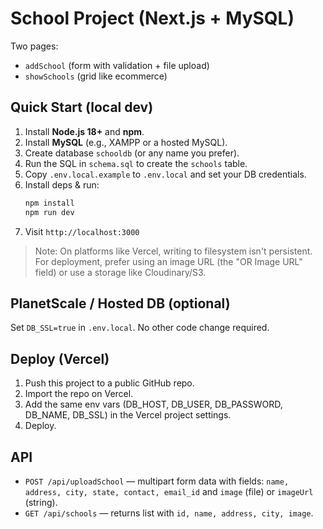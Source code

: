 
# School Project (Next.js + MySQL)

Two pages:
- `addSchool` (form with validation + file upload)
- `showSchools` (grid like ecommerce)

## Quick Start (local dev)

1. Install **Node.js 18+** and **npm**.
2. Install **MySQL** (e.g., XAMPP or a hosted MySQL).
3. Create database `schooldb` (or any name you prefer).
4. Run the SQL in `schema.sql` to create the `schools` table.
5. Copy `.env.local.example` to `.env.local` and set your DB credentials.
6. Install deps & run:
   ```bash
   npm install
   npm run dev
   ```
7. Visit `http://localhost:3000`

> Note: On platforms like Vercel, writing to filesystem isn't persistent. For deployment, prefer using an image URL (the "OR Image URL" field) or use a storage like Cloudinary/S3.

## PlanetScale / Hosted DB (optional)

Set `DB_SSL=true` in `.env.local`. No other code change required.

## Deploy (Vercel)

1. Push this project to a public GitHub repo.
2. Import the repo on Vercel.
3. Add the same env vars (DB_HOST, DB_USER, DB_PASSWORD, DB_NAME, DB_SSL) in the Vercel project settings.
4. Deploy.

## API

- `POST /api/uploadSchool` — multipart form data with fields: `name, address, city, state, contact, email_id` and `image` (file) or `imageUrl` (string).
- `GET /api/schools` — returns list with `id, name, address, city, image`.
